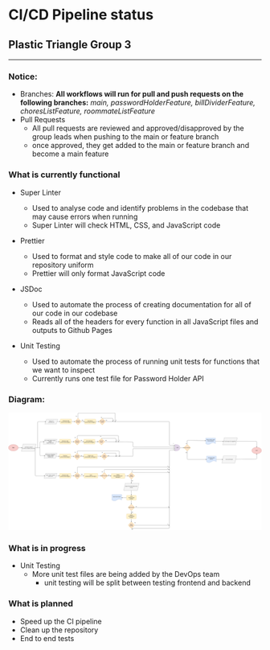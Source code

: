 # CI/CD Pipeline status

## Plastic Triangle Group 3

---

### Notice:

- Branches: **All workflows will run for pull and push requests on the following branches:** _main, passwordHolderFeature, billDividerFeature, choresListFeature, roommateListFeature_
- Pull Requests
  - All pull requests are reviewed and approved/disapproved by the group leads when pushing to the main or feature branch
  - once approved, they get added to the main or feature branch and become a main feature

### What is currently functional

- Super Linter

  - Used to analyse code and identify problems in the codebase that may cause errors when running
  - Super Linter will check HTML, CSS, and JavaScript code

- Prettier

  - Used to format and style code to make all of our code in our repository uniform
  - Prettier will only format JavaScript code

- JSDoc
  - Used to automate the process of creating documentation for all of our code in our codebase
  - Reads all of the headers for every function in all JavaScript files and outputs to Github Pages

- Unit Testing
  - Used to automate the process of running unit tests for functions that we want to inspect
  - Currently runs one test file for Password Holder API

### Diagram:

![plot](phase1.drawio.png)

### What is in progress

- Unit Testing
  - More unit test files are being added by the DevOps team
    - unit testing will be split between testing frontend and backend

### What is planned

- Speed up the CI pipeline
- Clean up the repository
- End to end tests
